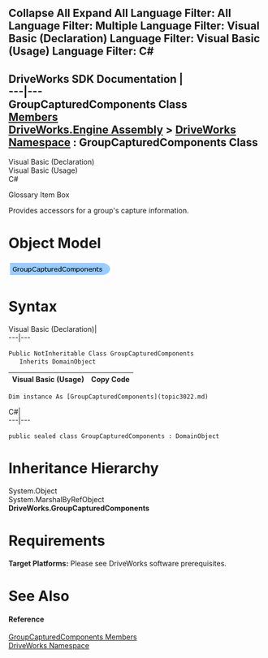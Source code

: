 Collapse All Expand All Language Filter: All  Language Filter: Multiple  Language Filter: Visual Basic (Declaration) Language Filter: Visual Basic (Usage) Language Filter: C#  
---  
DriveWorks SDK Documentation  |   
---|---  
GroupCapturedComponents Class   
[Members](topic3023.md)   
[DriveWorks.Engine Assembly](topic2156.md) > [DriveWorks Namespace](topic2159.md) : GroupCapturedComponents Class  
---  
  
Visual Basic (Declaration)    
Visual Basic (Usage)    
C# 

Glossary Item Box

Provides accessors for a group's capture information. 

# Object Model

![](dotnetdiagramimages/image126.png)

# Syntax

Visual Basic (Declaration)|   
---|---  
      
    
    Public NotInheritable Class GroupCapturedComponents 
       Inherits DomainObject  
  
Visual Basic (Usage)| Copy Code  
---|---  
      
    
    Dim instance As [GroupCapturedComponents](topic3022.md)  
  
C#|   
---|---  
      
    
    public sealed class GroupCapturedComponents : DomainObject   
  
# Inheritance Hierarchy

System.Object  
System.MarshalByRefObject  
**DriveWorks.GroupCapturedComponents**  


# Requirements

**Target Platforms:** Please see DriveWorks software prerequisites.

# See Also

#### Reference

[GroupCapturedComponents Members](topic3023.md)   
[DriveWorks Namespace](topic2159.md)


